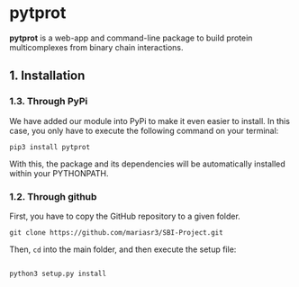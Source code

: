 # pytprot

**pytprot** is a web-app and command-line package to build protein multicomplexes from
binary chain interactions.

## 1. Installation

### 1.3. Through PyPi

We have added our module into PyPi to make it even easier to install. In this case, you only have to execute the following command on your terminal:

```
pip3 install pytprot

```

With this, the package and its dependencies will be automatically installed within your PYTHONPATH. 

### 1.2. Through github

First, you have to copy the GitHub repository to a given folder.

```
git clone https://github.com/mariasr3/SBI-Project.git

```

Then, `cd` into the main folder, and then execute the setup file:

```

python3 setup.py install

```

